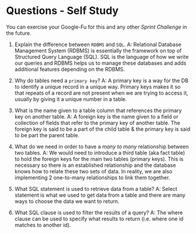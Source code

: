 # Questions - Self Study

You can exercise your Google-Fu for this and any other _Sprint Challenge_ in the future.

1.  Explain the difference between `RDBMS` and `SQL`.
A: Relational Database Management System (RDBMS) is essentially the framework on top of Structured Query Language (SQL). SQL is the language of how we write our queries and RDBMS helps us to manage these databases and adds additional features depending on the RDBMS.

2.  Why do tables need a `primary key`?
A: A primary key is a way for the DB to identify a unique record in a unique way. Primary keys makes it so that repeats of a record are not present when we are trying to access it, usually by giving it a unique number in a table.

3.  What is the name given to a table column that references the primary key on another table.
A: A foreign key is the name given to a field or collection of fields that refer to the primary key of another table. The foreign key is said to be a part of the child table & the primary key is said to be part the parent table.

4.  What do we need in order to have a _many to many_ relationship between two tables.
A: We would need to introduce a third table (aka fact table) to hold the foreign keys for the main two tables (primary keys). This is necessary so there is an established relationship and the database knows how to relate these two sets of data. In reality, we are also implementing 2 one-to-many relationships to link them together.

5.  What SQL statement is used to retrieve data from a table?
A: Select statement is what we used to get data from a table and there are many ways to choose the data we want to return.

6.  What SQL clause is used to filter the results of a query?
A: The where clause can be used to specify what results to return (i.e. where one id matches to another id).
